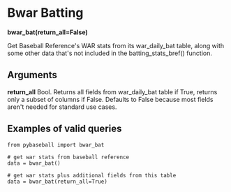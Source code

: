 # Bwar Batting

__bwar_bat(return_all=False)__

Get Baseball Reference's WAR stats from its war_daily_bat table, along with some other data that's not included in the batting_stats_bref() function. 

## Arguments
__return_all__ Bool. Returns all fields from war_daily_bat table if True, returns only a subset of columns if False. Defaults to False because most fields aren't needed for standard use cases. 

## Examples of valid queries

~~~~
from pybaseball import bwar_bat

# get war stats from baseball reference 
data = bwar_bat()

# get war stats plus additional fields from this table 
data = bwar_bat(return_all=True)
~~~~
